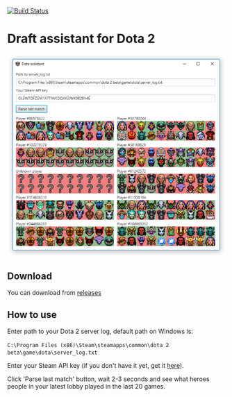 [![Build Status](https://travis-ci.org/pinguinson/dota-assistant.svg?branch=master)](https://travis-ci.org/pinguinson/dota-assistant)

# Draft assistant for Dota 2

![Screenshot](screenshot.png)

## Download

You can download from [releases](https://github.com/pinguinson/dota-assistant/releases)

## How to use

Enter path to your Dota 2 server log, default path on Windows is:

``C:\Program Files (x86)\Steam\steamapps\common\dota 2 beta\game\dota\server_log.txt``

Enter your Steam API key (if you don't have it yet, get it [here](https://steamcommunity.com/dev/apikey)).

Click 'Parse last match' button, wait 2-3 seconds and see what heroes people in your latest lobby played in the last 20 games.
